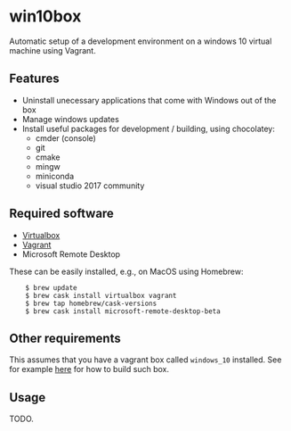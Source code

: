 # win10box

Automatic setup of a development environment on a windows 10 virtual
machine using Vagrant.

## Features

- Uninstall unecessary applications that come with Windows out of the
  box
- Manage windows updates
- Install useful packages for development / building, using chocolatey:
  - cmder (console)
  - git
  - cmake
  - mingw
  - miniconda
  - visual studio 2017 community

## Required software

- [Virtualbox](https://www.virtualbox.org/)
- [Vagrant](https://www.vagrantup.com/)
- Microsoft Remote Desktop

These can be easily installed, e.g., on MacOS using Homebrew:

```
    $ brew update
    $ brew cask install virtualbox vagrant
    $ brew tap homebrew/cask-versions
    $ brew cask install microsoft-remote-desktop-beta
```

## Other requirements

This assumes that you have a vagrant box called `windows_10`
installed. See for example
[here](https://github.com/benbovy/packer-windows) for how to build
such box.

## Usage

TODO.

